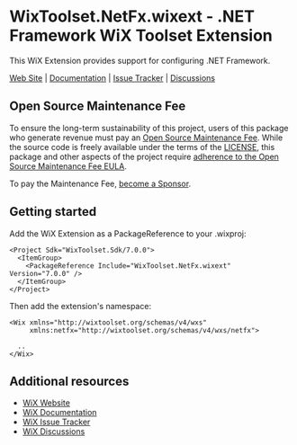 # WixToolset.NetFx.wixext - .NET Framework WiX Toolset Extension

This WiX Extension provides support for configuring .NET Framework.

[Web Site][web] | [Documentation][docs] | [Issue Tracker][issues] | [Discussions][discussions]


## Open Source Maintenance Fee

To ensure the long-term sustainability of this project, users of this package who generate revenue must pay an [Open Source Maintenance Fee][osmf]. While the source code is freely available under the terms of the [LICENSE][license], this package and other aspects of the project require [adherence to the Open Source Maintenance Fee EULA][eula].

To pay the Maintenance Fee, [become a Sponsor](https://github.com/sponsors/wixtoolset).


## Getting started

Add the WiX Extension as a PackageReference to your .wixproj:

```
<Project Sdk="WixToolset.Sdk/7.0.0">
  <ItemGroup>
    <PackageReference Include="WixToolset.NetFx.wixext" Version="7.0.0" />
  </ItemGroup>
</Project>
```

Then add the extension's namespace:

```
<Wix xmlns="http://wixtoolset.org/schemas/v4/wxs"
     xmlns:netfx="http://wixtoolset.org/schemas/v4/wxs/netfx">

  ..
</Wix>
```

## Additional resources

* [WiX Website][web]
* [WiX Documentation][docs]
* [WiX Issue Tracker][issues]
* [WiX Discussions][discussions]


[web]: https://www.firegiant.com/wixtoolset/
[docs]: https://docs.firegiant.com/wixtoolset/
[issues]: https://github.com/wixtoolset/issues/issues
[discussions]: https://github.com/orgs/wixtoolset/discussions
[sdk]: https://www.nuget.org/packages/WixToolset.Sdk/
[osmf]: https://opensourcemaintenancefee.org/
[license]: https://github.com/wixtoolset/wix/blob/main/LICENSE.TXT
[eula]: https://github.com/wixtoolset/wix/blob/main/OSMFEULA.txt
